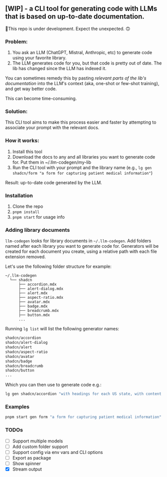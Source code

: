 ## [WIP] - a CLI tool for generating code with LLMs that is based on up-to-date documentation.

🚨This repo is under development. Expect the unexpected. 🙃

### Problem:

1. You ask an LLM (ChatGPT, Mistral, Anthropic, etc) to generate code using your favorite library.
2. The LLM generates code for you, but that code is pretty out of date. The lib has changed since the LLM has indexed it.

You can sometimes remedy this by pasting _relevant parts of the lib's documentation_ into the LLM's context (aka, one-shot or few-shot training), and get way better code.

This can become time-consuming.

### Solution:

This CLI tool aims to make this process easier and faster by attempting to associate your prompt with the relevant docs.

### How it works:

1. Install this tool
2. Download the docs to any and all libraries you want to generate code for. Put them in ~/.llm-codegen/my-lib
3. Run the CLI tool with your prompt and the library name (e.g., `lg gen shadcn/form "a form for capturing patient medical information"`)

Result: up-to-date code generated by the LLM.

### Installation

1. Clone the repo
2. `pnpm install`
3. `pnpm start` for usage info

### Adding library documents

`llm-codegen` looks for library documents in `~/.llm-codegen`. Add folders named after each library you want to generate code for. Generators will be created for each document you create, using a relative path with each file extension removed.

Let's use the following folder structure for example:

```
~/.llm-codegen
  └── shadcn
      ├── accordion.mdx
      ├── alert-dialog.mdx
      ├── alert.mdx
      ├── aspect-ratio.mdx
      ├── avatar.mdx
      ├── badge.mdx
      ├── breadcrumb.mdx
      ├── button.mdx
      ...
```

Running `lg list` will list the following generator names:

```bash
shadcn/accordion
shadcn/alert-dialog
shadcn/alert
shadcn/aspect-ratio
shadcn/avatar
shadcn/badge
shadcn/breadcrumb
shadcn/button
...
```

Which you can then use to generate code e.g.:

```bash
lg gen shadcn/accordion "with headings for each US state, with content for that states' capital, population, and area."

```

### Examples

```bash
pnpm start gen form "a form for capturing patient medical information"
```

### TODOs

- [ ] Support multiple models
- [ ] Add custom folder support
- [ ] Support config via env vars and CLI options
- [ ] Export as package
- [ ] Show spinner
- [x] Stream output
